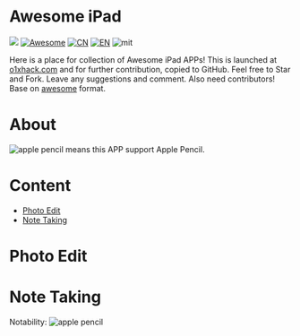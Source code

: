 # Awesome iPad

[![](http://omqdii6dz.bkt.clouddn.com/green-star.svg)](https://github.com/o1xhack/awesome-ipad) [![Awesome](https://cdn.rawgit.com/sindresorhus/awesome/d7305f38d29fed78fa85652e3a63e154dd8e8829/media/badge.svg)](https://github.com/sindresorhus/awesome) [![CN](http://omqdii6dz.bkt.clouddn.com/CN-icon.svg)](http://o1xhack.com/2017/07/01/ios/awesome-ipad) [![EN](http://omqdii6dz.bkt.clouddn.com/EN-icon.svg)](http://o1xhack.com/2017/07/01/ios/awesome-ipad) ![mit](http://omqdii6dz.bkt.clouddn.com/mit-licence.svg)

Here is a place for collection of Awesome iPad APPs! This is launched at [o1xhack.com](http://o1xhack.com) and for further contribution, copied to GitHub. Feel free to Star and Fork. Leave any suggestions and comment. Also need contributors! Base on [awesome](https://github.com/sindresorhus/awesome) format.


# About

![apple pencil](http://omqdii6dz.bkt.clouddn.com/apple-pencil-12x12..svg) means this APP support Apple Pencil.


# Content

* [Photo Edit](#photo-edit)
* [Note Taking](#note-taking)


# Photo Edit


# Note Taking

Notability:  ![apple pencil](http://omqdii6dz.bkt.clouddn.com/apple-pencil-12x12..svg)

